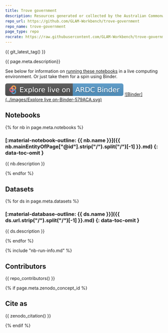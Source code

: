 ```yaml
---
title: Trove government
description: Resources generated or collected by the Australian Commonwealth Government are available in a number of different locations and formats across Trove. This repository contains tools and examples to work with digitised government publications available through Trove.
repo_url: https://github.com/GLAM-Workbench/trove-government
repo_name: trove-government
page_type: repo
rocrate: https://raw.githubusercontent.com/GLAM-Workbench/trove-government/master/ro-crate-metadata.json
---
```


{{ git_latest_tag() }}

{{ page.meta.description}}

See below for information on [running these notebooks](#run-these-notebooks) in a live computing environment. Or just take them for a spin using Binder.

[![ARDC Binder](../images/explore-live-on-ardc-binder.svg)](https://binderhub.rc.nectar.org.au/v2/gh/GLAM-Workbench/{{repo_name}}/HEAD?urlpath=lab/tree/index.ipynb)
[![Binder](../images/Explore live on-Binder-579ACA.svg)](https://mybinder.org/v2/gh/GLAM-Workbench/{{repo_name}}/HEAD?urlpath=lab/tree/index.ipynb)


## Notebooks
{% for nb in page.meta.notebooks %}

### [:material-notebook-outline: {{ nb.name }}]({{ nb.mainEntityOfPage["@id"].strip("/").split("/")[-1] }}.md) {: data-toc-omit }

{{ nb.description }}

{% endfor %}

## Datasets

{% for ds in page.meta.datasets %}

### [:material-database-outline: {{ ds.name }}]({{ ds.url.strip("/").split("/")[-1] }}.md) {: data-toc-omit }

{{ ds.description }}

{% endfor %}

{% include "nb-run-info.md" %}


## Contributors

{{ repo_contributors() }}

{% if page.meta.zenodo_concept_id %}

## Cite as

{{ zenodo_citation() }}


{% endif %}





